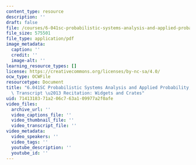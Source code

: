 ```yaml
---
content_type: resource
description: ''
draft: false
file: /courses/6-041sc-probabilistic-systems-analysis-and-applied-probability-fall-2013/7141318371a206c763a109977a2f0afe_MIT6_041SCF13_Widgets_and_Crates_300k.pdf
file_size: 575501
file_type: application/pdf
image_metadata:
  caption: ''
  credit: ''
  image-alt: ''
learning_resource_types: []
license: https://creativecommons.org/licenses/by-nc-sa/4.0/
ocw_type: OCWFile
resourcetype: Document
title: "6.041SC Probabilistic Systems Analysis and Applied Probability, Fall 2013\
  \ Transcript \u2013 Recitation: Widgets and Crates"
uid: 71413183-71a2-06c7-63a1-09977a2f0afe
video_files:
  archive_url: ''
  video_captions_file: ''
  video_thumbnail_file: ''
  video_transcript_file: ''
video_metadata:
  video_speakers: ''
  video_tags: ''
  youtube_description: ''
  youtube_id: ''
---
```

